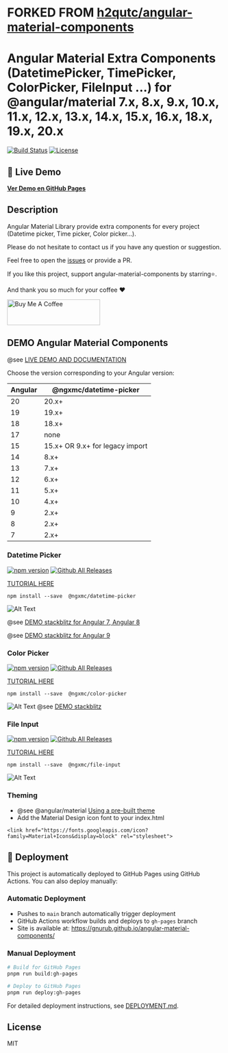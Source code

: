 # FORKED FROM [h2qutc/angular-material-components](https://github.com/h2qutc/angular-material-components)

# Angular Material Extra Components (DatetimePicker, TimePicker, ColorPicker, FileInput ...) for @angular/material 7.x, 8.x, 9.x, 10.x, 11.x, 12.x, 13.x, 14.x, 15.x, 16.x, 18.x, 19.x, 20.x

[![Build Status](https://travis-ci.com/h2qutc/angular-material-components.svg?branch=master)](https://travis-ci.com/h2qutc/angular-material-components)
[![License](https://img.shields.io/npm/l/angular-material-components.svg)](https://www.npmjs.com/package/angular-material-components)

## 🚀 Live Demo

**[Ver Demo en GitHub Pages](https://gnurub.github.io/angular-material-components/)**

## Description

Angular Material Library provide extra components for every project (Datetime picker, Time picker,
Color picker...).

Please do not hesitate to contact us if you have any question or suggestion.

Feel free to open the [issues](https://github.com/GNURub/angular-material-components/issues) or
provide a PR.

If you like this project, support angular-material-components by starring⭐.

And thank you so much for your coffee ❤️

<a href="https://www.buymeacoffee.com/gnurub" target="_blank"><img src="https://cdn.buymeacoffee.com/buttons/v2/default-yellow.png" alt="Buy Me A Coffee" style="height: 60px !important;width: 217px !important;" ></a>

## DEMO Angular Material Components

@see [LIVE DEMO AND DOCUMENTATION](https://h2qutc.github.io/angular-material-components/)

Choose the version corresponding to your Angular version:

| Angular | @ngxmc/datetime-picker          |
| ------- | ------------------------------- |
| 20      | 20.x+                           |
| 19      | 19.x+                           |
| 18      | 18.x+                           |
| 17      | none                            |
| 15      | 15.x+ OR 9.x+ for legacy import |
| 14      | 8.x+                            |
| 13      | 7.x+                            |
| 12      | 6.x+                            |
| 11      | 5.x+                            |
| 10      | 4.x+                            |
| 9       | 2.x+                            |
| 8       | 2.x+                            |
| 7       | 2.x+                            |

### Datetime Picker

[![npm version](https://badge.fury.io/js/%40angular-material-components%2Fdatetime-picker.svg)](https://www.npmjs.com/package/@ngxmc/datetime-picker)
[![Github All Releases](https://img.shields.io/npm/dt/@ngxmc/datetime-picker.svg)]()

[TUTORIAL HERE](https://h2qutc.github.io/angular-material-components/)

```
npm install --save  @ngxmc/datetime-picker
```

![Alt Text](demo_datetime_picker.png)

@see
[DEMO stackblitz for Angular 7, Angular 8](https://stackblitz.com/edit/demo-ngx-mat-datetime-picker)

@see
[DEMO stackblitz for Angular 9](https://stackblitz.com/edit/demo-ngx-mat-datetime-picker-angular9)

### Color Picker

[![npm version](https://badge.fury.io/js/%40angular-material-components%2Fcolor-picker.svg)](https://www.npmjs.com/package/@ngxmc/color-picker)
[![Github All Releases](https://img.shields.io/npm/dt/@ngxmc/color-picker.svg)]()

[TUTORIAL HERE](https://h2qutc.github.io/angular-material-components/)

```
npm install --save  @ngxmc/color-picker
```

![Alt Text](demo_color_picker.png) @see
[DEMO stackblitz](https://stackblitz.com/edit/demo-ngx-mat-color-picker)

### File Input

[![npm version](https://badge.fury.io/js/%40angular-material-components%2Ffile-input.svg)](https://www.npmjs.com/package/@ngxmc/file-input)
[![Github All Releases](https://img.shields.io/npm/dt/@ngxmc/file-input.svg)]()

[TUTORIAL HERE](https://h2qutc.github.io/angular-material-components/)

```
npm install --save  @ngxmc/file-input
```

![Alt Text](demo_file_input.png)

### Theming

- @see @angular/material
  [Using a pre-built theme](https://material.angular.io/guide/theming#using-a-pre-built-theme)
- Add the Material Design icon font to your index.html

```
<link href="https://fonts.googleapis.com/icon?family=Material+Icons&display=block" rel="stylesheet">
```

## 🚀 Deployment

This project is automatically deployed to GitHub Pages using GitHub Actions. You can also deploy
manually:

### Automatic Deployment

- Pushes to `main` branch automatically trigger deployment
- GitHub Actions workflow builds and deploys to `gh-pages` branch
- Site is available at: https://gnurub.github.io/angular-material-components/

### Manual Deployment

```bash
# Build for GitHub Pages
pnpm run build:gh-pages

# Deploy to GitHub Pages
pnpm run deploy:gh-pages
```

For detailed deployment instructions, see [DEPLOYMENT.md](./DEPLOYMENT.md).

## License

MIT
